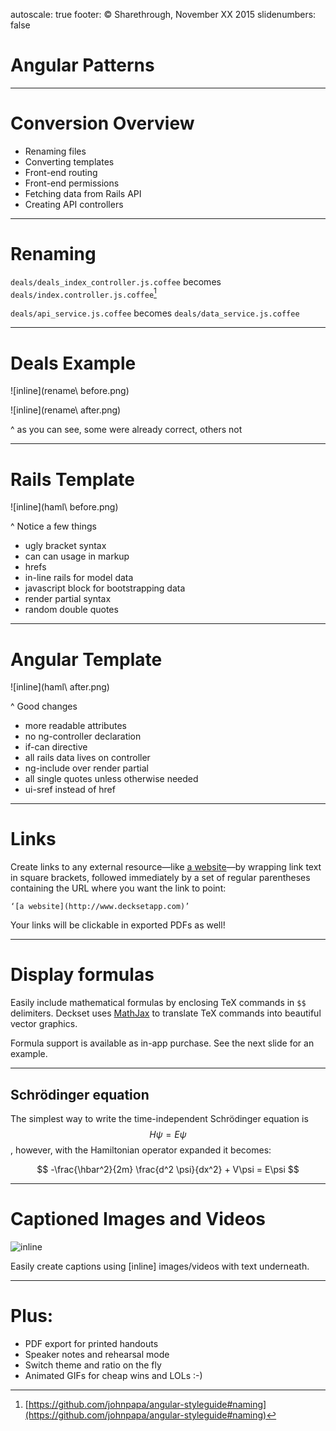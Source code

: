 autoscale: true
footer: © Sharethrough, November XX 2015
slidenumbers: false

# Angular Patterns

---

# Conversion Overview

- Renaming files
- Converting templates
- Front-end routing
- Front-end permissions
- Fetching data from Rails API
- Creating API controllers

---

# Renaming

`deals/deals_index_controller.js.coffee`
becomes
`deals/index.controller.js.coffee`[^1]

`deals/api_service.js.coffee`
becomes
`deals/data_service.js.coffee`


[^1]: [https://github.com/johnpapa/angular-styleguide#naming](https://github.com/johnpapa/angular-styleguide#naming)

---

# Deals Example

![inline](rename\ before.png)


![inline](rename\ after.png)

^ as you can see, some were already correct, others not

---

# Rails Template

![inline](haml\ before.png)

^ Notice a few things
- ugly bracket syntax
- can can usage in markup
- hrefs
- in-line rails for model data
- javascript block for bootstrapping data
- render partial syntax
- random double quotes

---

# Angular Template

![inline](haml\ after.png)

^ Good changes
- more readable attributes
- no ng-controller declaration
- if-can directive
- all rails data lives on controller
- ng-include over render partial
- all single quotes unless otherwise needed
- ui-sref instead of href

---

# Links

Create links to any external resource—like [a website](http://www.decksetapp.com)—by wrapping link text in square brackets, followed immediately by a set of regular parentheses containing the URL where you want the link to point:

`‘[a website](http://www.decksetapp.com)’`

Your links will be clickable in exported PDFs as well! 

---

# Display formulas

Easily include mathematical formulas by enclosing TeX commands in `$$` delimiters. Deckset uses [MathJax](http://www.mathjax.org/) to translate TeX commands into beautiful vector graphics.

Formula support is available as in-app purchase. See the next slide for an example.

<a name="formulas"></a>

---

## Schrödinger equation

The simplest way to write the time-independent Schrödinger equation is $$H\psi = E\psi$$, however, with the Hamiltonian operator expanded it becomes:

$$
-\frac{\hbar^2}{2m} \frac{d^2 \psi}{dx^2} + V\psi = E\psi
$$

---

# Captioned Images and Videos

![inline](room.jpg)

Easily create captions using [inline] images/videos with text underneath.

---

# Plus: 

- PDF export for printed handouts
- Speaker notes and rehearsal mode
- Switch theme and ratio on the fly
- Animated GIFs for cheap wins and LOLs :-)
